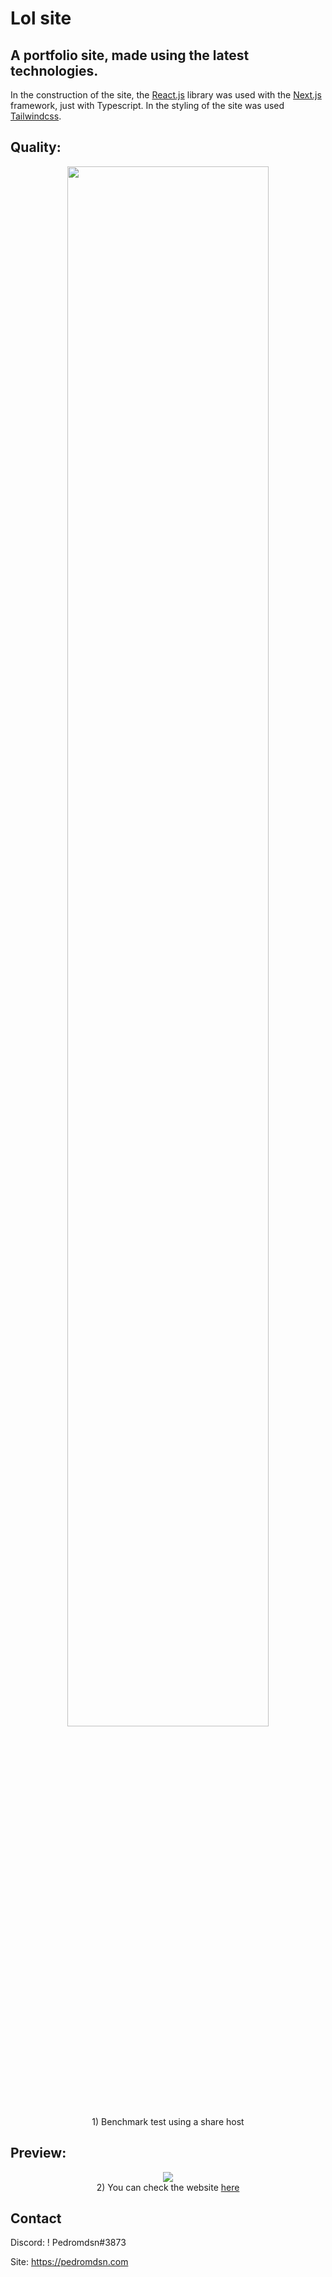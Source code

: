 # Lol site

## A portfolio site, made using the latest technologies.

In the construction of the site, the [React.js](https://reactjs.org/) library was used with the [Next.js](https://nextjs.org/) framework, just with Typescript.
In the styling of the site was used [Tailwindcss](https://tailwindcss.com/).
## Quality:

<div align="center">
<img width="80%" src="https://media.discordapp.net/attachments/657744571395997719/925550006474252409/unknown.png?width=811&height=663">
<br>
 1) Benchmark test using a share host
</div>

## Preview:

<div align="center">
<img src="https://media.discordapp.net/attachments/657744571395997719/925550141816070235/screencapture-lolstore-pedromdsn-2021-12-29-00_45_29.png?width=689&height=662">
<br>
2) You can check the website <a href="https://lolstore.pedromdsn.com">here</a>
</div>

## Contact

Discord: !   Pedromdsn#3873

Site: https://pedromdsn.com
